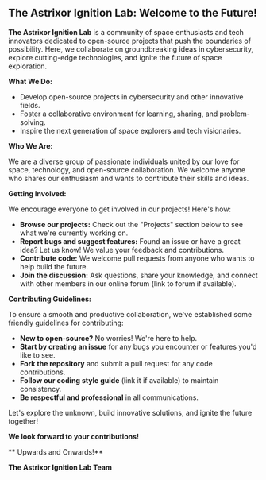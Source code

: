 ## The Astrixor Ignition Lab: Welcome to the Future!

**The Astrixor Ignition Lab** is a community of space enthusiasts and tech innovators dedicated to open-source projects that push the boundaries of possibility. Here, we collaborate on groundbreaking ideas in cybersecurity, explore cutting-edge technologies, and ignite the future of space exploration.

**What We Do:**

* Develop open-source projects in cybersecurity and other innovative fields.
* Foster a collaborative environment for learning, sharing, and problem-solving.
* Inspire the next generation of space explorers and tech visionaries.

**Who We Are:**

We are a diverse group of passionate individuals united by our love for space, technology, and open-source collaboration. We welcome anyone who shares our enthusiasm and wants to contribute their skills and ideas.

**Getting Involved:**

We encourage everyone to get involved in our projects! Here's how:

* **Browse our projects:** Check out the "Projects" section below to see what we're currently working on.
* **Report bugs and suggest features:** Found an issue or have a great idea? Let us know! We value your feedback and contributions.
* **Contribute code:** We welcome pull requests from anyone who wants to help build the future. 
* **Join the discussion:** Ask questions, share your knowledge, and connect with other members in our online forum (link to forum if available).

**Contributing Guidelines:**

To ensure a smooth and productive collaboration, we've established some friendly guidelines for contributing:

* **New to open-source?** No worries! We're here to help. 
* **Start by creating an issue** for any bugs you encounter or features you'd like to see.
* **Fork the repository** and submit a pull request for any code contributions.
* **Follow our coding style guide** (link it if available) to maintain consistency.
* **Be respectful and professional** in all communications.

Let's explore the unknown, build innovative solutions, and ignite the future together!

**We look forward to your contributions!**

** Upwards and Onwards!**

**The Astrixor Ignition Lab Team**
